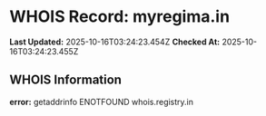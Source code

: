 # WHOIS Record: myregima.in

**Last Updated:** 2025-10-16T03:24:23.454Z
**Checked At:** 2025-10-16T03:24:23.455Z

## WHOIS Information

**error:** getaddrinfo ENOTFOUND whois.registry.in

